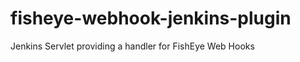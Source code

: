 fisheye-webhook-jenkins-plugin
==============================

Jenkins Servlet providing a handler for FishEye Web Hooks
